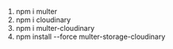 1. npm i multer
2. npm i cloudinary
3. npm i multer-cloudinary
4. npm install --force multer-storage-cloudinary